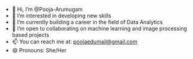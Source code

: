 - 👋 Hi, I’m @Pooja-Arumugam
- 👀 I’m interested in developing new skills
- 🌱 I’m currently building a career in the field of Data Analytics
- 💞️ I’m open to collaborating on machine learning and image processing based projects
- 📫 You can reach me at: poojaedumail@gmail.com
- 😄 Pronouns: She/Her


<!---
Pooja-Arumugam/Pooja-Arumugam is a ✨ special ✨ repository because its `README.md` (this file) appears on your GitHub profile.
You can click the Preview link to take a look at your changes.
--->
